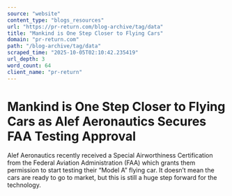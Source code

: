 ```yaml
---
source: "website"
content_type: "blogs_resources"
url: "https://pr-return.com/blog-archive/tag/data"
title: "Mankind is One Step Closer to Flying Cars"
domain: "pr-return.com"
path: "/blog-archive/tag/data"
scraped_time: "2025-10-05T02:10:42.235419"
url_depth: 3
word_count: 64
client_name: "pr-return"
---
```


# Mankind is One Step Closer to Flying Cars as Alef Aeronautics Secures FAA Testing Approval

Alef Aeronautics recently received a Special Airworthiness Certification from the Federal Aviation Administration (FAA) which grants them permission to start testing their “Model A” flying car. It doesn’t mean the cars are ready to go to market, but this is still a huge step forward for the technology.